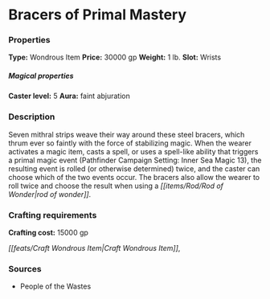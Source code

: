 ﻿---
Title: "Bracers of Primal Mastery"
Type: "Wondrous Item"
Price: "30000 gp"
Weight: "1 lb."
Slot: "Wrists"
Caster level: "5"
Aura: "faint abjuration"
Description: |
  "Seven mithral strips weave their way around these steel bracers, which thrum ever so faintly with the force of stabilizing magic. When the wearer activates a magic item, casts a spell, or uses a spell-like ability that triggers a primal magic event (_Pathfinder Campaign Setting: Inner Sea Magic_ 13), the resulting event is rolled (or otherwise determined) twice, and the caster can choose which of the two events occur. The bracers also allow the wearer to roll twice and choose the result when using a _rod of wonder_."
Crafting cost: "15000 gp"
Sources: "['People of the Wastes']"
---

# Bracers of Primal Mastery

### Properties

**Type:** Wondrous Item **Price:** 30000 gp **Weight:** 1 lb. **Slot:** Wrists

##### Magical properties

**Caster level:** 5 **Aura:** faint abjuration

### Description

Seven mithral strips weave their way around these steel bracers, which thrum ever so faintly with the force of stabilizing magic. When the wearer activates a magic item, casts a spell, or uses a spell-like ability that triggers a primal magic event (Pathfinder Campaign Setting: Inner Sea Magic 13), the resulting event is rolled (or otherwise determined) twice, and the caster can choose which of the two events occur. The bracers also allow the wearer to roll twice and choose the result when using a _[[items/Rod/Rod of Wonder|rod of wonder]]_.

### Crafting requirements

**Crafting cost:** 15000 gp

_[[feats/Craft Wondrous Item|Craft Wondrous Item]]_,

### Sources

* People of the Wastes